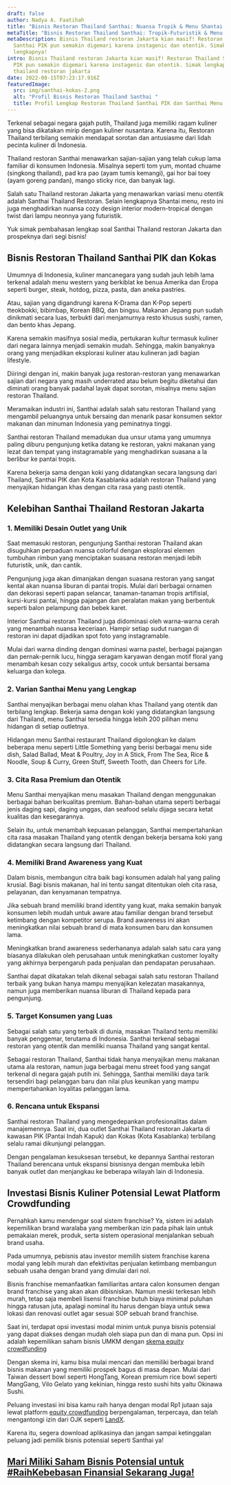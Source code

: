 ```yaml
---
draft: false
author: Nadya A. Faatihah
title: "Bisnis Restoran Thailand Santhai: Nuansa Tropik & Menu Shantai Otentik"
metaTitle: "Bisnis Restoran Thailand Santhai: Tropik-Futuristik & Menu Otentik! "
metaDescription: Bisnis Thailand restoran Jakarta kian masif! Restoran Thailand
  Santhai PIK pun semakin digemari karena instagenic dan otentik. Simak
  lengkapnya!
intro: Bisnis Thailand restoran Jakarta kian masif! Restoran Thailand Santhai
  PIK pun semakin digemari karena instagenic dan otentik. Simak lengkapnya!
  thailand restoran jakarta
date: 2022-08-15T07:23:17.916Z
featuredImage:
  src: img/santhai-kokas-2.png
  alt: "Profil Bisnis Restoran Thailand Santhai "
  title: Profil Lengkap Restoran Thailand Santhai PIK dan Santhai Menu
---
```

<!--StartFragment-->

Terkenal sebagai negara gajah putih, Thailand juga memiliki ragam kuliner yang bisa dikatakan mirip dengan kuliner nusantara. Karena itu, Restoran Thailand terbilang semakin mendapat sorotan dan antusiasme dari lidah pecinta kuliner di Indonesia.



Thailand restoran Santhai menawarkan sajian-sajian yang telah cukup lama familiar di konsumen Indonesia. Misalnya seperti tom yum, montad chuame (singkong thailand), pad kra pao (ayam tumis kemangi), gai hor bai toey (ayam goreng pandan), mango sticky rice, dan banyak lagi.



Salah satu Thailand restoran Jakarta yang menawarkan variasi menu otentik adalah Santhai Thailand Restoran. Selain lengkapnya Shantai menu, resto ini juga menghadirkan nuansa cozy design interior modern-tropical dengan twist dari lampu neonnya yang futuristik.



Yuk simak pembahasan lengkap soal Santhai Thailand restoran Jakarta dan prospeknya dari segi bisnis!

## Bisnis Restoran Thailand Santhai PIK dan Kokas 

Umumnya di Indonesia, kuliner mancanegara yang sudah jauh lebih lama terkenal adalah menu western yang berkiblat ke benua Amerika dan Eropa seperti burger, steak, hotdog, pizza, pasta, dan aneka pastries. 



Atau, sajian yang digandrungi karena K-Drama dan K-Pop seperti tteokbokki, bibimbap, Korean BBQ, dan bingsu. Makanan Jepang pun sudah dinikmati secara luas, terbukti dari menjamurnya resto khusus sushi, ramen, dan bento khas Jepang. 



Karena semakin masifnya sosial media, pertukaran kultur termasuk kuliner dari negara lainnya menjadi semakin mudah. Sehingga, makin banyaknya orang yang menjadikan eksplorasi kuliner atau kulineran jadi bagian lifestyle.



Diiringi dengan ini, makin banyak juga restoran-restoran yang menawarkan sajian dari negara yang masih underrated atau belum begitu diketahui dan diminati orang banyak padahal layak dapat sorotan, misalnya menu sajian restoran Thailand.



Meramaikan industri ini, Santhai adalah salah satu restoran Thailand yang mengambil peluangnya untuk bersaing dan menarik pasar konsumen sektor makanan dan minuman Indonesia yang peminatnya tinggi. 



Santhai restoran Thailand memadukan dua unsur utama yang umumnya paling diburu pengunjung ketika datang ke restoran, yakni makanan yang lezat dan tempat yang instagramable yang menghadirkan suasana a la berlibur ke pantai tropis. 



Karena bekerja sama dengan koki yang didatangkan secara langsung dari Thailand, Santhai PIK dan Kota Kasablanka adalah restoran Thailand yang menyajikan hidangan khas dengan cita rasa yang pasti otentik. 



## Kelebihan Santhai Thailand Restoran Jakarta

### 1. Memiliki Desain Outlet yang Unik

Saat memasuki restoran, pengunjung Santhai restoran Thailand akan disuguhkan perpaduan nuansa colorful dengan eksplorasi elemen tumbuhan rimbun yang menciptakan suasana restoran menjadi lebih futuristik, unik, dan cantik. 



Pengunjung juga akan dimanjakan dengan suasana restoran yang sangat kental akan nuansa liburan di pantai tropis. Mulai dari berbagai ornamen dan dekorasi seperti papan selancar, tanaman-tanaman tropis artifisial, kursi-kursi pantai, hingga pajangan dan peralatan makan yang berbentuk seperti balon pelampung dan bebek karet. 



Interior Santhai restoran Thailand juga didominasi oleh warna-warna cerah yang menambah nuansa keceriaan. Hampir setiap sudut ruangan di restoran ini dapat dijadikan spot foto yang instagramable. 



Mulai dari warna dinding dengan dominasi warna pastel, berbagai pajangan dan pernak-pernik lucu, hingga seragam karyawan dengan motif floral yang menambah kesan cozy sekaligus artsy, cocok untuk bersantai bersama keluarga dan kolega.

### 2. Varian Santhai Menu yang Lengkap

Santhai menyajikan berbagai menu olahan khas Thailand yang otentik dan terbilang lengkap. Bekerja sama dengan koki yang didatangkan langsung dari Thailand, menu Santhai tersedia hingga lebih 200 pilihan menu hidangan di setiap outletnya.



Hidangan menu Santhai restaurant Thailand digolongkan ke dalam beberapa menu seperti Little Something yang berisi berbagai menu side dish, Salad Ballad, Meat & Poultry, Joy in A Stick, From The Sea, Rice & Noodle, Soup & Curry, Green Stuff, Sweeth Tooth, dan Cheers for Life.

### 3. Cita Rasa Premium dan Otentik 

Menu Santhai menyajikan menu masakan Thailand dengan menggunakan berbagai bahan berkualitas premium. Bahan-bahan utama seperti berbagai jenis daging sapi, daging unggas, dan seafood selalu dijaga secara ketat kualitas dan kesegarannya. 



Selain itu, untuk menambah kepuasan pelanggan, Santhai mempertahankan cita rasa masakan Thailand yang otentik dengan bekerja bersama koki yang didatangkan secara langsung dari Thailand. 

### 4. Memiliki Brand Awareness yang Kuat

Dalam bisnis, membangun citra baik bagi konsumen adalah hal yang paling krusial. Bagi bisnis makanan, hal ini tentu sangat ditentukan oleh cita rasa, pelayanan, dan kenyamanan tempatnya. 



Jika sebuah brand memiliki brand identity yang kuat, maka semakin banyak konsumen lebih mudah untuk aware atau familiar dengan brand tersebut ketimbang dengan kompetitor serupa. Brand awareness ini akan meningkatkan nilai sebuah brand di mata konsumen baru dan konsumen lama.



Meningkatkan brand awareness sederhananya adalah salah satu cara yang biasanya dilakukan oleh perusahaan untuk meningkatkan customer loyalty yang akhirnya berpengaruh pada penjualan dan pendapatan perusahaan.



Santhai dapat dikatakan telah dikenal sebagai salah satu restoran Thailand terbaik yang bukan hanya mampu menyajikan kelezatan masakannya, namun juga memberikan nuansa liburan di Thailand kepada para pengunjung. 

### 5. Target Konsumen yang Luas

Sebagai salah satu yang terbaik di dunia, masakan Thailand tentu memiliki banyak penggemar, terutama di Indonesia. Santhai terkenal sebagai restoran yang otentik dan memiliki nuansa Thailand yang sangat kental. 



Sebagai restoran Thailand, Santhai tidak hanya menyajikan menu makanan utama ala restoran, namun juga berbagai menu street food yang sangat terkenal di negara gajah putih ini. Sehingga, Santhai memiliki daya tarik tersendiri bagi pelanggan baru dan nilai plus keunikan yang mampu mempertahankan loyalitas pelanggan lama.

### 6. Rencana untuk Ekspansi

Santhai restoran Thailand yang mengedepankan profesionalitas dalam manajemennya. Saat ini, dua outlet Santhai Thailand restoran Jakarta di kawasan PIK (Pantai Indah Kapuk) dan Kokas (Kota Kasablanka) terbilang selalu ramai dikunjungi pelanggan. 



Dengan pengalaman kesuksesan tersebut, ke depannya Santhai restoran Thailand berencana untuk ekspansi bisnisnya dengan membuka lebih banyak outlet dan menjangkau ke beberapa wilayah lain di Indonesia.

## Investasi Bisnis Kuliner Potensial Lewat Platform Crowdfunding 



Pernahkah kamu mendengar soal sistem franchise? Ya, sistem ini adalah kepemilikan brand waralaba yang memberikan izin pada pihak lain untuk pemakaian merek, produk, serta sistem operasional menjalankan sebuah brand usaha.



Pada umumnya, pebisnis atau investor memilih sistem franchise karena modal yang lebih murah dan efektivitas penjualan ketimbang membangun sebuah usaha dengan brand yang dimulai dari nol. 



Bisnis franchise memanfaatkan familiaritas antara calon konsumen dengan brand franchise yang akan akan dibisniskan. Namun meski terkesan lebih murah, tetap saja membeli lisensi franchise butuh biaya minimal puluhan hingga ratusan juta, apalagi nominal itu harus dengan biaya untuk sewa lokasi dan renovasi outlet agar sesuai SOP sebuah brand franchise.



Saat ini, terdapat opsi investasi modal minim untuk punya bisnis potensial yang dapat diakses dengan mudah oleh siapa pun dan di mana pun. Opsi ini adalah kepemilikan saham bisnis UMKM dengan [skema equity crowdfunding](https://landx.id/)



Dengan skema ini, kamu bisa mulai mencari dan memiliki berbagai brand bisnis makanan yang memiliki prospek bagus di masa depan. Mulai dari Taiwan dessert bowl seperti HongTang, Korean premium rice bowl seperti MangGang, Vilo Gelato yang kekinian, hingga resto sushi hits yaitu Okinawa Sushi. 



Peluang investasi ini bisa kamu raih hanya dengan modal Rp1 jutaan saja lewat platform [equity crowdfunding](https://landx.id/) berpengalaman, terpercaya, dan telah mengantongi izin dari OJK seperti [LandX](https://landx.id/). 



Karena itu, segera download aplikasinya dan jangan sampai ketinggalan peluang jadi pemilik bisnis potensial seperti Santhai ya!



## [Mari Miliki Saham Bisnis Potensial untuk #RaihKebebasan Finansial Sekarang Juga!](https://landx.id/project/?utm_source=Blog&utm_medium=organic+keyword&utm_campaign=blog&utm_id=Blog)



<!--EndFragment-->